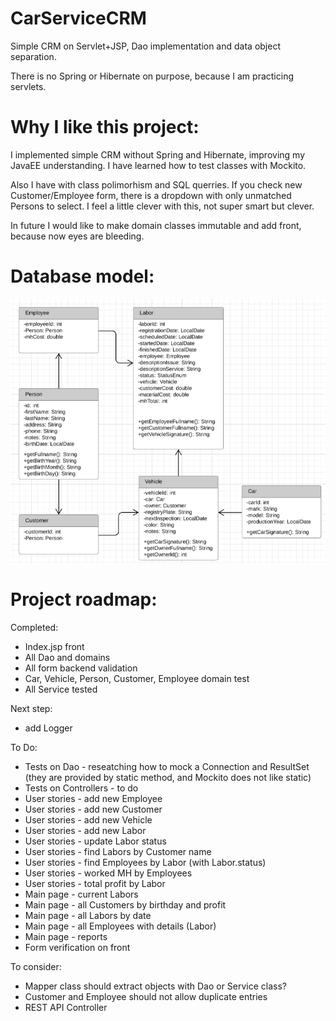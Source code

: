 # CarServiceCRM

<p>Simple CRM on Servlet+JSP, Dao implementation and data object separation.</p> 
<p>There is no Spring or Hibernate on purpose, because I am practicing servlets.<br/>

# Why I like this project:
<p>I implemented simple CRM without Spring and Hibernate, improving my JavaEE understanding. I have learned how to test classes with Mockito.</p>
<p>Also I have with class polimorhism and SQL querries. If you check new Customer/Employee form, there is a dropdown with only unmatched Persons to select. I feel a little clever with this, not super smart but clever.</p>
<p>In future I would like to make domain classes immutable and add front, because now eyes are bleeding.</p>

# Database model:
![Class diagram](https://github.com/PawelDabrowski83/CarServiceCRM/blob/master/class-diagram-v2.png)

# Project roadmap:
Completed:
* Index.jsp front
* All Dao and domains
* All form backend validation
* Car, Vehicle, Person, Customer, Employee domain test
* All Service tested

Next step:
* add Logger

To Do:
* Tests on Dao - reseatching how to mock a Connection and ResultSet (they are provided by static method, and Mockito does not like static)
* Tests on Controllers - to do
* User stories - add new Employee
* User stories - add new Customer
* User stories - add new Vehicle
* User stories - add new Labor
* User stories - update Labor status
* User stories - find Labors by Customer name
* User stories - find Employees by Labor (with Labor.status)
* User stories - worked MH by Employees
* User stories - total profit by Labor
* Main page - current Labors
* Main page - all Customers by birthday and profit
* Main page - all Labors by date
* Main page - all Employees with details (Labor)
* Main page - reports
* Form verification on front


To consider:
* Mapper class should extract objects with Dao or Service class?
* Customer and Employee should not allow duplicate entries
* REST API Controller
